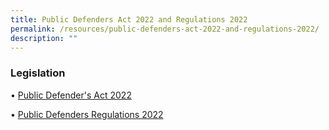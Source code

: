 ```yaml
---
title: Public Defenders Act 2022 and Regulations 2022
permalink: /resources/public-defenders-act-2022-and-regulations-2022/
description: ""
---
```

### Legislation


•	[Public Defender's Act 2022](/files/Public%20Defenders%20Act%202022.pdf)

•	[Public Defenders Regulations 2022](/files/Public%20Defenders%20Regulations%202022.pdf)